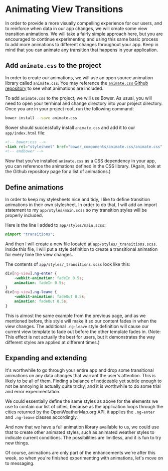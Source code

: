 # Animating View Transitions
In order to provide a more visually compelling experience for our users, and to reinforce when data in our app changes, we will create some view transition animations. We will take a fairly simple approach here, but you are encouraged to continue experimenting and using this same basic process to add more animations to different changes throughout your app. Keep in mind that you can animate any transition that happens in your application.

## Add `animate.css` to the project
In order to create our animations, we will use an open source animation library called `animate.css`. You may reference the [`animate.css` Github repository](https://github.com/daneden/animate.css) to see what animations are included.

To add `animate.css` to the project, we will use Bower. As usual, you will need to open your terminal and change directory into your project directory. Once you are in your project root, run the following command:

```bash
bower install --save animate.css
```

Bower should successfully install `animate.css` and add it to our `app/index.html` file:

```html
<!-- bower:css -->
<link rel="stylesheet" href="bower_components/animate.css/animate.css" />
<!-- endbower -->
```

Now that you've installed `animate.css` as a CSS dependency in your app, you can reference the animations defined in the CSS library. (Again, look at the Github repository page for a list of animations.)

## Define animations
In order to keep my stylesheets nice and tidy, I like to define transition animations in their own stylesheet. In order to do that, I will add an import statement to my `app/styles/main.scss` so my transition styles will be properly included.

Here is the line I added to `app/styles/main.scss`:

```css
@import "transitions";
```

And then I will create a new file located at `app/styles/_transitions.scss`. Inside this file, I will put a style definition to create a transitional animation for every time the view changes.

The contents of `app/styles/_transitions.scss` look like this:

```css
div[ng-view].ng-enter {
    -webkit-animation: fadeIn 0.5s;
    animation: fadeIn 0.5s;
}
div[ng-view].ng-leave {
    -webkit-animation: fadeOut 0.5s;
    animation: fadeOut 0.5s;
}
````

This is almost the same example from the previous page, and as we mentioned before, this style will make it so our content fades in when the view changes. The additional `.ng-leave` style definition will cause our current view template to fade out before the other template fades in. (Note: This effect is not actually the best for users, but it demonstrates the way different styles are applied at different times.)

## Expanding and extending
It's worthwhile to go through your entire app and drop some transitional animations on any data changes that warrant the user's attention. This is likely to be all of them. Finding a balance of noticeable yet subtle enough to not be annoying is actually quite tricky, and it is worthwhile to do some trial and error experimentation.

We could essentially define the same styles as above for the elements we use to contain our list of cities, because as the application loops through the cities returned by the OpenWeatherMap.org API, it applies the `.ng-enter` and `.ng-leave` classes accordingly.

And now that we have a full animation library available to us, we could use that to create other animated styles, such as animated weather styles to indicate current conditions. The possibilities are limitless, and it is fun to try new things. 

Of course, animations are only part of the enhancements we're after this week, so when you're finished experimenting with animations, let's move on to messaging.

